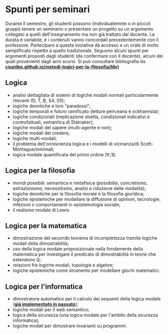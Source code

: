 # Spunti per seminari

Durante il semestre, gli studenti possono (individualemnte o in piccoli gruppi)
tenere un seminario o presentare un progetto su un argomento collegato a quelli
dell'insegnamento ma non già trattato dal docente. La durata è variabile, e i
contenuti vanno concordati precedentemente con il professore. Partecipare a
questa iniziativa dà accesso a un orale di molto semplificato rispetto a quello
tradizionale. Seguono alcuni spunti per argomenti proposti dagli studenti (da
confermare con il docente), alcuni dei quali provenienti dagli anni scorsi. Si
può consultare bibliografia da
**[csunibo.github.io/metodi-logici-per-la-filosofia/libri](https://csunibo.github.io/metodi-logici-per-la-filosofia/libri)**

## Logica

- analisi dettagliata di sistemi di logiche modali normali particolarmente
  rilevanti (D, T, B, S4, S5);
- logiche deontiche e loro "paradossi";
- logiche temporali e futuro ramificato (letture peirceana e ockhamista);
- logiche condizionali (implicazione stretta, condizionali indicativi e
  controfattuali, semantica di Stalnaker);
- logiche modali del sapere (multi-agente e non);
- logiche modali del credere;
- logiche multi-modali;
- il problema dell'onniscienza logica e i modelli di vicinanza/di
  Scott-Montague/minimali;
- logica modale quantificata del primo ordine ($\forall,\exists$).

## Logica per la filosofia

- mondi possibili: semantica e metafisica (_possibilia_, concretismo,
  astrazionismo, necessitismo, analisi e riduzione delle modalità);
- logiche deontiche per la filosofia morale e la filosofia giuridica;
- logiche epistemiche per modellare la diffusione di opinioni, tecnologie,
  infezioni o comportamenti in epistemologia sociale;
- il realismo modale di Lewis.

## Logica per la matematica

- dimostrazione del secondo teorema di incompletezza tramite logiche modali
  della dimostrabilità;
- uso della logica modale proposizionale nella fondamente della matematica per
  investigare il predicato di dimostrabilità in teorie che estendono Q;
- relazioni fra logiche modali, topologie e algebre;
- logiche epistemiche come strumento per modellare giochi matematici.

## Logica per l'informatica

- dimostratore automatico per il calcolo dei sequenti della logica modale
  (**[già implementato in passato](https://github.com/samuelemarro/convergent-sequent-calculator)**);
- logiche modali per il web semantico;
- logica della sicurezza (una logica modale per l'ambito della sicurezza
  informatica);
- logiche modali per dimostrare invarianti su programmi.
